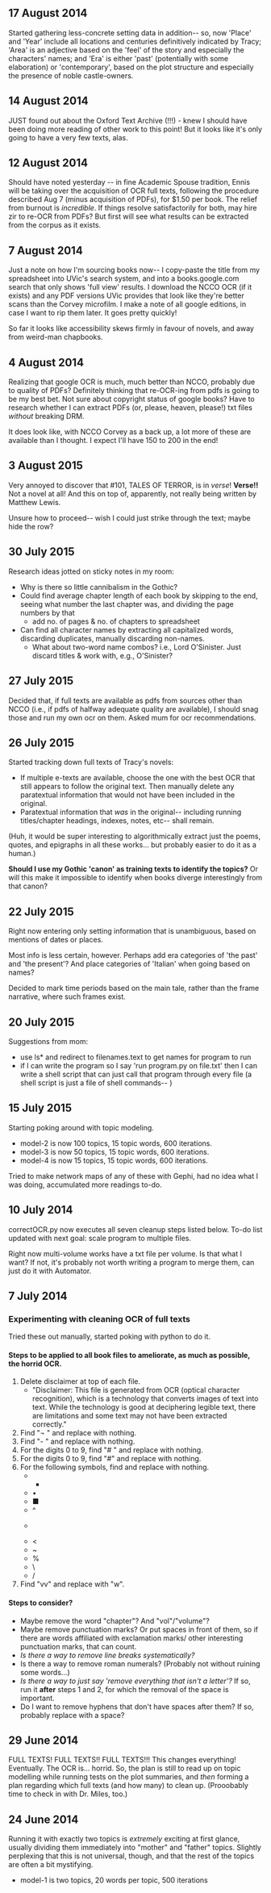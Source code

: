 ## 17 August 2014

Started gathering less-concrete setting data in addition-- so, now 'Place' and 'Year' include all locations and centuries definitively indicated by Tracy; 'Area' is an adjective based on the 'feel' of the story and especially the characters' names; and 'Era' is either 'past' (potentially with some elaboration) or 'contemporary', based on the plot structure and especially the presence of noble castle-owners.

## 14 August 2014

JUST found out about the Oxford Text Archive (!!!) - knew I should have been doing more reading of other work to this point! But it looks like it's only going to have a very few texts, alas.

## 12 August 2014

Should have noted yesterday -- in fine Academic Spouse tradition, Ennis will be taking over the acquisition of OCR full texts, following the procedure described Aug 7 (minus acquisition of PDFs), for $1.50 per book. The relief from burnout is *incredible*. If things resolve satisfactorily for both, may hire zir to re-OCR from PDFs? But first will see what results can be extracted from the corpus as it exists.

## 7 August 2014

Just a note on how I'm sourcing books now-- I copy-paste the title from my spreadsheet into UVic's search system, and into a books.google.com search that only shows 'full view' results. I download the NCCO OCR (if it exists) and any PDF versions UVic provides that look like they're better scans than the Corvey microfilm. I make a note of all google editions, in case I want to rip them later. It goes pretty quickly!

So far it looks like accessibility skews firmly in favour of novels, and away from weird-man chapbooks.

## 4 August 2014

Realizing that google OCR is much, much better than NCCO, probably due to quality of PDFs? Definitely thinking that re-OCR-ing from pdfs is going to be my best bet. Not sure about copyright status of google books? Have to research whether I can extract PDFs (or, please, heaven, please!) txt files *without* breaking DRM.

It does look like, with NCCO Corvey as a back up, a lot more of these are available than I thought. I expect I'll have 150 to 200 in the end!

## 3 August 2015

Very annoyed to discover that #101, TALES OF TERROR, is in *verse*! **Verse!!** Not a novel at all! And this on top of, apparently, not really being written by Matthew Lewis.

Unsure how to proceed-- wish I could just strike through the text; maybe hide the row?

## 30 July 2015

Research ideas jotted on sticky notes in my room:
* Why is there so little cannibalism in the Gothic?
* Could find average chapter length of each book by skipping to the end, seeing what number the last chapter was, and dividing the page numbers by that
    - add no. of pages & no. of chapters to spreadsheet
* Can find all character names by extracting all capitalized words, discarding duplicates, manually discarding non-names.
    - What about two-word name combos? i.e., Lord O'Sinister. Just discard titles & work with, e.g., O'Sinister?

## 27 July 2015

Decided that, if full texts are available as pdfs from sources other than NCCO (i.e., if pdfs of halfway adequate quality are available), I should snag those and run my own ocr on them. Asked mum for ocr recommendations.

## 26 July 2015

Started tracking down full texts of Tracy's novels:
- If multiple e-texts are available, choose the one with the best OCR that still appears to follow the original text. Then manually delete any paratextual information that would not have been included in the original.
- Paratextual information that *was* in the original-- including running titles/chapter headings, indexes, notes, etc-- shall remain.

(Huh, it would be super interesting to algorithmically extract just the poems, quotes, and epigraphs in all these works... but probably easier to do it as a human.)

**Should I use my Gothic 'canon' as training texts to identify the topics?** Or will this make it impossible to identify when books diverge interestingly from that canon?

## 22 July 2015

Right now entering only setting information that is unambiguous, based on mentions of dates or places.

Most info is less certain, however. Perhaps add era categories of 'the past' and 'the present'? And place categories of 'Italian' when going based on names?

Decided to mark time periods based on the main tale, rather than the frame narrative, where such frames exist.

## 20 July 2015

Suggestions from mom:
- use ls* and redirect to filenames.text to get names for program to run
- if I can write the program so I say 'run program.py on file.txt' then I can write a shell script that can just call that program through every file (a shell script is just a file of shell commands-- )

## 15 July 2015

Starting poking around with topic modeling.
- model-2 is now 100 topics, 15 topic words, 600 iterations.
- model-3 is now 50 topics, 15 topic words, 600 iterations.
- model-4 is now 15 topics, 15 topic words, 600 iterations.

Tried to make network maps of any of these with Gephi, had no idea what I was doing, accumulated more readings to-do.

## 10 July 2014
correctOCR.py now executes all seven cleanup steps listed below. To-do list updated with next goal: scale program to multiple files.

Right now multi-volume works have a txt file per volume. Is that what I want? If not, it's probably not worth writing a program to merge them, can just do it with Automator.

## 7 July 2014
### Experimenting with cleaning OCR of full texts
Tried these out manually, started poking with python to do it.

#### Steps to be applied to all book files to ameliorate, as much as possible, the horrid OCR.

1. Delete disclaimer at top of each file.
    - "Disclaimer: This file is generated from OCR (optical character recognition), which is a technology that converts images of text into text. While the technology is good at deciphering legible text, there are limitations and some text may not have been extracted correctly."
2. Find "¬ " and replace with nothing.
3. Find "- " and replace with nothing.
4. For the digits 0 to 9, find "# " and replace with nothing.
5. For the digits 0 to 9, find "#" and replace with nothing.
6. For the following symbols, find and replace with nothing.
    - *
    - •
    - ■
    - ^
    - >
    - <
    - ~
    - %
    - \
    - /
7. Find "vv" and replace with "w".

#### Steps to consider?
- Maybe remove the word "chapter"? And "vol"/"volume"?
- Maybe remove punctuation marks? Or put spaces in front of them, so if there are words affiliated with exclamation marks/ other interesting punctuation marks, that can count.
- *Is there a way to remove line breaks systematically?*
- Is there a way to remove roman numerals? (Probably not without ruining some words...)
- *Is there a way to just say 'remove everything that isn't a letter'?* If so, run it **after** steps 1 and 2, for which the removal of the space is important.
- Do I want to remove hyphens that don't have spaces after them? If so, probably replace with a space?

## 29 June 2014
FULL TEXTS! FULL TEXTS!! FULL TEXTS!!!
This changes everything! Eventually. The OCR is... horrid.
So, the plan is still to read up on topic modelling while running tests on the plot summaries, and *then* forming a plan regarding which full texts (and how many) to clean up. (Prooobably time to check in with Dr. Miles, too.)

## 24 June 2014
Running it with exactly two topics is *extremely* exciting at first glance, usually dividing them immediately into "mother" and "father" topics. Slightly perplexing that this is not universal, though, and that the rest of the topics are often a bit mystifying.
* model-1 is two topics, 20 words per topic, 500 iterations